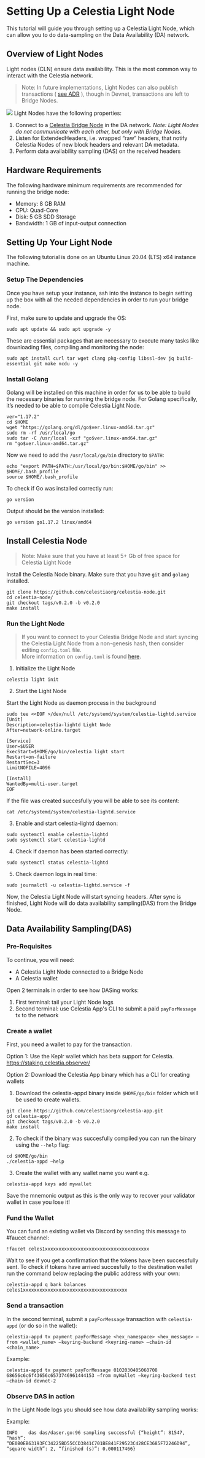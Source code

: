 # Setting Up a Celestia Light Node
This tutorial will guide you through setting up a Celestia Light Node, which can allow you to do data-sampling on the Data Availability (DA) network.

## Overview of Light Nodes
Light nodes (CLN) ensure data availability. This is the most common way to interact with the Celestia network.
> Note: In future implementations, Light Nodes can also publish transactions ( [see ADR](https://github.com/celestiaorg/celestia-node/blob/main/docs/adr/adr-004-state-interaction.md) ), though in Devnet, transactions are left to Bridge Nodes.  

![](/img/nodes/LightNodes.png)
Light Nodes have the following properties:
1. Connect to a  [Celestia Bridge Node](https://github.com/celestiaorg/networks#celestia-validator-bridge-nodes)  in the DA network. _Note: Light Nodes do not communicate with each other, but only with Bridge Nodes._
2. Listen for ExtendedHeaders, i.e. wrapped “raw” headers, that notify Celestia Nodes of new block headers and relevant DA metadata.
3. Perform data availability sampling (DAS) on the received headers


## Hardware Requirements
The following hardware minimum requirements are recommended for running the bridge node:
* Memory: 8 GB RAM
* CPU: Quad-Core
* Disk: 5 GB SDD Storage
* Bandwidth: 1 GB of input-output connection

## Setting Up Your Light Node
The following tutorial is done on an Ubuntu Linux 20.04 (LTS) x64 instance machine. 

### Setup The Dependencies

Once you have setup your instance, ssh into the instance to begin setting up the box with all the needed dependencies in order to run your bridge node.

First, make sure to update and upgrade the OS:
```shell
sudo apt update && sudo apt upgrade -y
```

These are essential packages that are necessary to execute many tasks like downloading files, compiling and monitoring the node:

```shell
sudo apt install curl tar wget clang pkg-config libssl-dev jq build-essential git make ncdu -y
```

### Install Golang
Golang will be installed on this machine in order for us to be able to build the necessary binaries for running the bridge node. For Golang specifically, it’s needed to be able to compile Celestia Light Node.

```shell
ver="1.17.2"
cd $HOME
wget "https://golang.org/dl/go$ver.linux-amd64.tar.gz"
sudo rm -rf /usr/local/go
sudo tar -C /usr/local -xzf "go$ver.linux-amd64.tar.gz"
rm "go$ver.linux-amd64.tar.gz"
```

Now we need to add the `/usr/local/go/bin` directory to
`$PATH`:

```shell
echo "export PATH=$PATH:/usr/local/go/bin:$HOME/go/bin" >> $HOME/.bash_profile
source $HOME/.bash_profile
```

To check if Go was installed correctly run:
```shell
go version
```

Output should be the version installed:
```shell
go version go1.17.2 linux/amd64
```

## Install Celestia Node
> Note: Make sure that you have at least 5+ Gb of free space for Celestia Light Node  

Install the Celestia Node binary. Make sure that you have `git` and `golang` installed.
```shell
git clone https://github.com/celestiaorg/celestia-node.git
cd celestia-node/
git checkout tags/v0.2.0 -b v0.2.0
make install
```

### Run the Light Node

> If you want to connect to your Celestia Bridge Node and start syncing the Celestia Light Node from a non-genesis hash, then consider editing `config.toml` file.   
More information on `config.toml` is found [here](https://github.com/celestiaorg/networks/blob/master/config-toml.md).

1. Initialize the Light Node
```shell
celestia light init
```

2. Start the Light Node

Start the Light Node as daemon process in the background
```shell
sudo tee <<EOF >/dev/null /etc/systemd/system/celestia-lightd.service
[Unit]
Description=celestia-lightd Light Node
After=network-online.target

[Service]
User=$USER
ExecStart=$HOME/go/bin/celestia light start
Restart=on-failure
RestartSec=3
LimitNOFILE=4096

[Install]
WantedBy=multi-user.target
EOF
```

If the file was created succesfully you will be able to see its content:

```shell
cat /etc/systemd/system/celestia-lightd.service
```

3. Enable and start celestia-lightd daemon:

```shell
sudo systemctl enable celestia-lightd
sudo systemctl start celestia-lightd
```

4. Check if daemon has been started correctly:
```shell
sudo systemctl status celestia-lightd
```

5. Check daemon logs in real time:
```shell
sudo journalctl -u celestia-lightd.service -f
```

Now, the Celestia Light Node will start syncing headers. After sync is finished, Light Node will do data availability sampling(DAS) from the Bridge Node.

## Data Availability Sampling(DAS)

### Pre-Requisites
To continue, you will need:
* A Celestia Light Node connected to a Bridge Node
* A Celestia wallet

Open 2 terminals in order to see how DASing works:
1. First terminal: tail your Light Node logs
2. Second terminal: use Celestia App's CLI to submit a paid `payForMessage` tx to the network

### Create a wallet
First, you need a wallet to pay for the transaction.

Option 1: Use the Keplr wallet which has beta support for Celestia. https://staking.celestia.observer/

Option 2: Download the Celestia App binary which has a CLI for creating wallets
1. Download the celestia-appd binary inside `$HOME/go/bin` folder which will be used to create wallets.
```shell
git clone https://github.com/celestiaorg/celestia-app.git
cd celestia-app/
git checkout tags/v0.2.0 -b v0.2.0
make install
```
2. To check if the binary was succesfully compiled you can run the binary using the `--help` flag:
```shell
cd $HOME/go/bin
./celestia-appd —help
```

3. Create the wallet with any wallet name you want e.g.
```shell
celestia-appd keys add mywallet
```
Save the mnemonic output as this is the only way to recover your validator wallet in case you lose it! 

### Fund the Wallet
You can fund an existing wallet via Discord by sending this message to #faucet channel:
```shell
!faucet celes1xxxxxxxxxxxxxxxxxxxxxxxxxxxxxxxxxxxxxx
```

Wait to see if you get a confirmation that the tokens have been successfully sent. To check if tokens have arrived succesfully to the destination wallet run the command below replacing the public address with your own:
```shell
celestia-appd q bank balances celes1xxxxxxxxxxxxxxxxxxxxxxxxxxxxxxxxxxxxxx
```

### Send a transaction
In the second terminal, submit a `payForMessage` transaction with `celestia-appd` (or do so in the wallet):
```shell
celestia-appd tx payment payForMessage <hex_namespace> <hex_message> —from <wallet_name> —keyring-backend <keyring-name> —chain-id <chain_name>
```
Example:
```shell 
celestia-appd tx payment payForMessage 0102030405060708 68656c6c6f43656c6573746961444153 —from myWallet —keyring-backend test —chain-id devnet-2
```

### Observe DAS in action
In the Light Node logs you should see how data availability sampling works:

Example:
```shell
INFO	das	das/daser.go:96	sampling successful	{“height”: 81547, “hash”: “DE0B0EB63193FC34225BD55CCD3841C701BE841F29523C428CE3685F72246D94”, “square width”: 2, “finished (s)”: 0.000117466}
```
